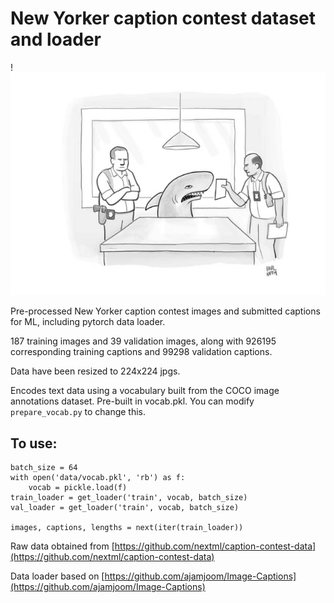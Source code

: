 # New Yorker caption contest dataset and loader

!![Funny caption](https://raw.githubusercontent.com/benlansdell/ny-cartoon-ml/master/508.jpg?token=ABZIQN42ZWZQDDLGFGWHLK267NXOW "Logo Title Text 1")

Pre-processed New Yorker caption contest images and submitted captions for ML, including pytorch data loader.

187 training images and 39 validation images, along with 926195 corresponding training captions and 99298 validation captions.

Data have been resized to 224x224 jpgs. 

Encodes text data using a vocabulary built from the COCO image annotations dataset. Pre-built in vocab.pkl. You can modify `prepare_vocab.py` to change this.

## To use:

```
batch_size = 64
with open('data/vocab.pkl', 'rb') as f:
    vocab = pickle.load(f)
train_loader = get_loader('train', vocab, batch_size)
val_loader = get_loader('train', vocab, batch_size)

images, captions, lengths = next(iter(train_loader))
```

Raw data obtained from [https://github.com/nextml/caption-contest-data](https://github.com/nextml/caption-contest-data)

Data loader based on [https://github.com/ajamjoom/Image-Captions](https://github.com/ajamjoom/Image-Captions)
